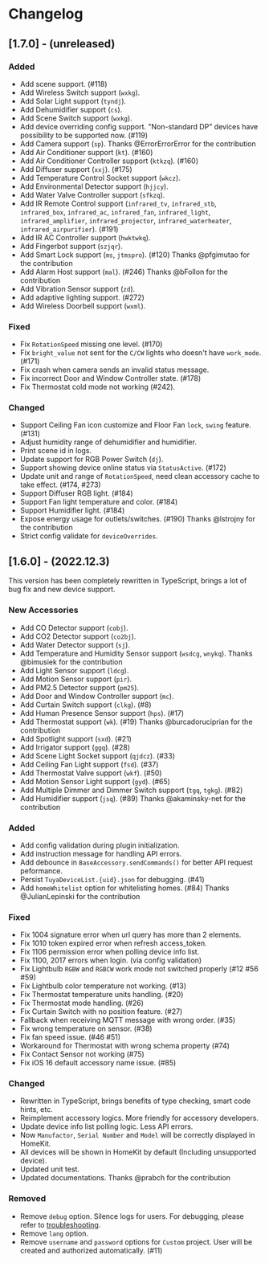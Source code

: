 # Changelog

## [1.7.0] - (unreleased)

### Added
- Add scene support. (#118)
- Add Wireless Switch support (`wxkg`).
- Add Solar Light support (`tyndj`).
- Add Dehumidifier support (`cs`).
- Add Scene Switch support (`wxkg`).
- Add device overriding config support. "Non-standard DP" devices have possibility to be supported now. (#119)
- Add Camera support (`sp`). Thanks @ErrorErrorError for the contribution
- Add Air Conditioner support (`kt`). (#160)
- Add Air Conditioner Controller support (`ktkzq`). (#160)
- Add Diffuser support (`xxj`). (#175)
- Add Temperature Control Socket support (`wkcz`).
- Add Environmental Detector support (`hjjcy`).
- Add Water Valve Controller support (`sfkzq`).
- Add IR Remote Control support (`infrared_tv`, `infrared_stb`, `infrared_box`, `infrared_ac`, `infrared_fan`, `infrared_light`, `infrared_amplifier`, `infrared_projector`, `infrared_waterheater`, `infrared_airpurifier`). (#191)
- Add IR AC Controller support (`hwktwkq`).
- Add Fingerbot support (`szjqr`).
- Add Smart Lock support (`ms`, `jtmspro`). (#120) Thanks @pfgimutao for the contribution
- Add Alarm Host support (`mal`). (#246) Thanks @bFollon for the contribution
- Add Vibration Sensor support (`zd`).
- Add adaptive lighting support. (#272)
- Add Wireless Doorbell support (`wxml`).


### Fixed
- Fix `RotationSpeed` missing one level. (#170)
- Fix `bright_value` not sent for the `C/CW` lights who doesn't have `work_mode`. (#171)
- Fix crash when camera sends an invalid status message.
- Fix incorrect Door and Window Controller state. (#178)
- Fix Thermostat cold mode not working (#242).


### Changed
- Support Ceiling Fan icon customize and Floor Fan `lock`, `swing` feature. (#131)
- Adjust humidity range of dehumidifier and humidifier.
- Print scene id in logs.
- Update support for RGB Power Switch (`dj`).
- Support showing device online status via `StatusActive`. (#172)
- Update unit and range of `RotationSpeed`, need clean accessory cache to take effect. (#174, #273)
- Support Diffuser RGB light. (#184)
- Support Fan light temperature and color. (#184)
- Support Humidifier light. (#184)
- Expose energy usage for outlets/switches. (#190) Thanks @lstrojny for the contribution
- Strict config validate for `deviceOverrides`.


## [1.6.0] - (2022.12.3)

This version has been completely rewritten in TypeScript, brings a lot of bug fix and new device support.

### New Accessories
- Add CO Detector support (`cobj`).
- Add CO2 Detector support (`co2bj`).
- Add Water Detector support (`sj`).
- Add Temperature and Humidity Sensor support (`wsdcg`, `wnykq`). Thanks @bimusiek for the contribution
- Add Light Sensor support (`ldcg`).
- Add Motion Sensor support (`pir`).
- Add PM2.5 Detector support (`pm25`).
- Add Door and Window Controller support (`mc`).
- Add Curtain Switch support (`clkg`). (#8)
- Add Human Presence Sensor support (`hps`). (#17)
- Add Thermostat support (`wk`). (#19) Thanks @burcadoruciprian for the contribution
- Add Spotlight support (`sxd`). (#21)
- Add Irrigator support (`ggq`). (#28)
- Add Scene Light Socket support (`qjdcz`). (#33)
- Add Ceiling Fan Light support (`fsd`). (#37)
- Add Thermostat Valve support (`wkf`). (#50)
- Add Motion Sensor Light support (`gyd`). (#65)
- Add Multiple Dimmer and Dimmer Switch support (`tgq`, `tgkg`). (#82)
- Add Humidifier support (`jsq`). (#89) Thanks @akaminsky-net for the contribution


### Added
- Add config validation during plugin initialization.
- Add instruction message for handling API errors.
- Add debounce in `BaseAccessory.sendCommands()` for better API request peformance.
- Persist `TuyaDeviceList.{uid}.json` for debugging. (#41)
- Add `homeWhitelist` option for whitelisting homes. (#84) Thanks @JulianLepinski for the contribution


### Fixed
- Fix 1004 signature error when url query has more than 2 elements.
- Fix 1010 token expired error when refresh access_token.
- Fix 1106 permission error when polling device info list.
- Fix 1100, 2017 errors when login. (via config validation)
- Fix Lightbulb `RGBW` and `RGBCW` work mode not switched properly (#12 #56 #59)
- Fix Lightbulb color temperature not working. (#13)
- Fix Thermostat temperature units handling. (#20)
- Fix Thermostat mode handling. (#26)
- Fix Curtain Switch with no position feature. (#27)
- Fallback when receiving MQTT message with wrong order. (#35)
- Fix wrong temperature on sensor. (#38)
- Fix fan speed issue. (#46 #51)
- Workaround for Thermostat with wrong schema property (#74)
- Fix Contact Sensor not working (#75)
- Fix iOS 16 default accessory name issue. (#85)


### Changed
- Rewritten in TypeScript, brings benefits of type checking, smart code hints, etc.
- Reimplement accessory logics. More friendly for accessory developers.
- Update device info list polling logic. Less API errors.
- Now `Manufactor`, `Serial Number` and `Model` will be correctly displayed in HomeKit.
- All devices will be shown in HomeKit by default (Including unsupported device).
- Updated unit test.
- Updated documentations. Thanks @prabch for the contribution


### Removed
- Remove `debug` option. Silence logs for users. For debugging, please refer to [troubleshooting](https://github.com/0x5e/homebridge-tuya-platform#troubleshooting).
- Remove `lang` option.
- Remove `username` and `password` options for `Custom` project. User will be created and authorized automatically. (#11)
